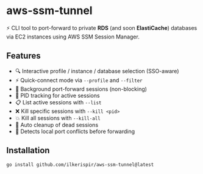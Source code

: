 # aws-ssm-tunnel

⚡ CLI tool to port-forward to private **RDS** (and soon **ElastiCache**) databases via EC2 instances using AWS SSM Session Manager.

## Features
- 🔍 Interactive profile / instance / database selection (SSO-aware)
- ⚡ Quick-connect mode via `--profile` and `--filter`
- 🧵 Background port-forward sessions (non-blocking)
- 🔢 PID tracking for active sessions
- 📋 List active sessions with `--list`
- ❌ Kill specific sessions with `--kill <pid>`
- 💥 Kill all sessions with `--kill-all`
- 🧹 Auto cleanup of dead sessions
- 🚫 Detects local port conflicts before forwarding

## Installation

```bash
go install github.com/ilkerispir/aws-ssm-tunnel@latest

